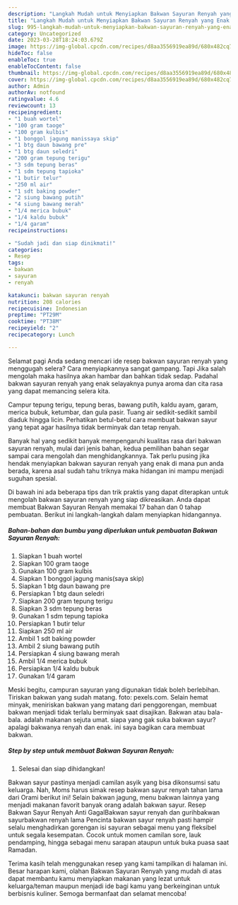 ```yaml
---
description: "Langkah Mudah untuk Menyiapkan Bakwan Sayuran Renyah yang Enak Banget, Buat Buka Puasa}"
title: "Langkah Mudah untuk Menyiapkan Bakwan Sayuran Renyah yang Enak Banget, Buat Buka Puasa}"
slug: 995-langkah-mudah-untuk-menyiapkan-bakwan-sayuran-renyah-yang-enak-banget-buat-buka-puasa
category: Uncategorized
date: 2023-03-28T18:24:03.679Z
image: https://img-global.cpcdn.com/recipes/d8aa3556919ea89d/680x482cq70/bakwan-sayuran-renyah-foto-resep-utama.jpg
hideToc: false
enableToc: true
enableTocContent: false
thumbnail: https://img-global.cpcdn.com/recipes/d8aa3556919ea89d/680x482cq70/bakwan-sayuran-renyah-foto-resep-utama.jpg
cover: https://img-global.cpcdn.com/recipes/d8aa3556919ea89d/680x482cq70/bakwan-sayuran-renyah-foto-resep-utama.jpg
author: Admin
authorAv: notfound
ratingvalue: 4.6
reviewcount: 13
recipeingredient:
- "1 buah wortel"
- "100 gram taoge"
- "100 gram kulbis"
- "1 bonggol jagung manissaya skip"
- "1 btg daun bawang pre"
- "1 btg daun seledri"
- "200 gram tepung terigu"
- "3 sdm tepung beras"
- "1 sdm tepung tapioka"
- "1 butir telur"
- "250 ml air"
- "1 sdt baking powder"
- "2 siung bawang putih"
- "4 siung bawang merah"
- "1/4 merica bubuk"
- "1/4 kaldu bubuk"
- "1/4 garam"
recipeinstructions:

- "Sudah jadi dan siap dinikmati!"
categories:
- Resep
tags:
- bakwan
- sayuran
- renyah

katakunci: bakwan sayuran renyah 
nutrition: 208 calories
recipecuisine: Indonesian
preptime: "PT29M"
cooktime: "PT38M"
recipeyield: "2"
recipecategory: Lunch

---
```



Selamat pagi Anda sedang mencari ide resep bakwan sayuran renyah yang menggugah selera? Cara menyiapkannya sangat gampang. Tapi Jika salah mengolah maka hasilnya akan hambar dan bahkan tidak sedap. Padahal bakwan sayuran renyah yang enak selayaknya punya aroma dan cita rasa yang dapat memancing selera kita.


Campur tepung terigu, tepung beras, bawang putih, kaldu ayam, garam, merica bubuk, ketumbar, dan gula pasir. Tuang air sedikit-sedikit sambil diaduk hingga licin. Perhatikan betul-betul cara membuat bakwan sayur yang tepat agar hasilnya tidak berminyak dan tetap renyah.

Banyak hal yang sedikit banyak mempengaruhi kualitas rasa dari bakwan sayuran renyah, mulai dari jenis bahan, kedua pemilihan bahan segar sampai cara mengolah dan menghidangkannya. Tak perlu pusing jika hendak menyiapkan bakwan sayuran renyah yang enak di mana pun anda berada, karena asal sudah tahu triknya maka hidangan ini mampu menjadi suguhan spesial.


Di bawah ini ada beberapa tips dan trik praktis yang dapat diterapkan untuk mengolah bakwan sayuran renyah yang siap dikreasikan. Anda dapat membuat Bakwan Sayuran Renyah memakai 17 bahan dan 0 tahap pembuatan. Berikut ini langkah-langkah dalam menyiapkan hidangannya.

<!--inarticleads1-->

##### Bahan-bahan dan bumbu yang diperlukan untuk pembuatan Bakwan Sayuran Renyah:

1. Siapkan 1 buah wortel
1. Siapkan 100 gram taoge
1. Gunakan 100 gram kulbis
1. Siapkan 1 bonggol jagung manis(saya skip)
1. Siapkan 1 btg daun bawang pre
1. Persiapkan 1 btg daun seledri
1. Siapkan 200 gram tepung terigu
1. Siapkan 3 sdm tepung beras
1. Gunakan 1 sdm tepung tapioka
1. Persiapkan 1 butir telur
1. Siapkan 250 ml air
1. Ambil 1 sdt baking powder
1. Ambil 2 siung bawang putih
1. Persiapkan 4 siung bawang merah
1. Ambil 1/4 merica bubuk
1. Persiapkan 1/4 kaldu bubuk
1. Gunakan 1/4 garam


Meski begitu, campuran sayuran yang digunakan tidak boleh berlebihan. Tiriskan bakwan yang sudah matang. foto: pexels.com. Selain hemat minyak, meniriskan bakwan yang matang dari penggorengan, membuat bakwan menjadi tidak terlalu berminyak saat disajikan. Bakwan atau bala-bala. adalah makanan sejuta umat. siapa yang gak suka bakwan sayur? apalagi bakwanya renyah dan enak. ini saya bagikan cara membuat bakwan. 

<!--inarticleads2-->

##### Step by step untuk membuat Bakwan Sayuran Renyah:


1. Selesai dan siap dihidangkan!

Bakwan sayur pastinya menjadi camilan asyik yang bisa dikonsumsi satu keluarga. Nah, Moms harus simak resep bakwan sayur renyah tahan lama dari Orami berikut ini! Selain bakwan jagung, menu bakwan lainnya yang menjadi makanan favorit banyak orang adalah bakwan sayur. Resep Bakwan Sayur Renyah Anti GagalBakwan sayur renyah dan gurihbakwan sayurbakwan renyah lama Pencinta bakwan sayur renyah pasti hampir selalu menghadirkan gorengan isi sayuran sebagai menu yang fleksibel untuk segala kesempatan. Cocok untuk momen camilan sore, lauk pendamping, hingga sebagai menu sarapan ataupun untuk buka puasa saat Ramadan. 

Terima kasih telah menggunakan resep yang kami tampilkan di halaman ini. Besar harapan kami, olahan Bakwan Sayuran Renyah yang mudah di atas dapat membantu kamu menyiapkan makanan yang lezat untuk keluarga/teman maupun menjadi ide bagi kamu yang berkeinginan untuk berbisnis kuliner. Semoga bermanfaat dan selamat mencoba!
